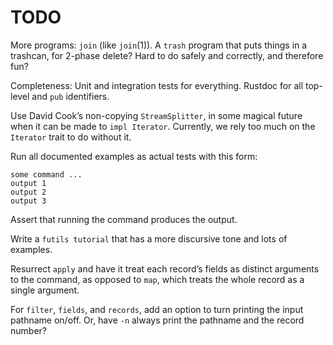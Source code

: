 # TODO

More programs: `join` (like `join`(1)). A `trash` program that puts things in a
trashcan, for 2-phase delete? Hard to do safely and correctly, and therefore
fun?

Completeness: Unit and integration tests for everything. Rustdoc for all
top-level and `pub` identifiers.

Use David Cook’s non-copying `StreamSplitter`, in some magical future when it
can be made to `impl Iterator`. Currently, we rely too much on the `Iterator`
trait to do without it.

Run all documented examples as actual tests with this form:

```
some command ...
output 1
output 2
output 3
```

Assert that running the command produces the output.

Write a `futils tutorial` that has a more discursive tone and lots of examples.

Resurrect `apply` and have it treat each record’s fields as distinct arguments
to the command, as opposed to `map`, which treats the whole record as a single
argument.

For `filter`, `fields`, and `records`, add an option to turn printing the input
pathname on/off. Or, have `-n` always print the pathname and the record number?
